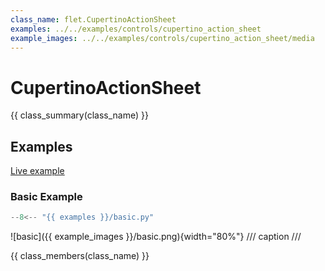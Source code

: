 ```yaml
---
class_name: flet.CupertinoActionSheet
examples: ../../examples/controls/cupertino_action_sheet
example_images: ../../examples/controls/cupertino_action_sheet/media
---
```


# CupertinoActionSheet

{{ class_summary(class_name) }}

## Examples

[Live example](https://flet-controls-gallery.fly.dev/dialogs/cupertinoactionsheet)

### Basic Example

```python
--8<-- "{{ examples }}/basic.py"
```

![basic]({{ example_images }}/basic.png){width="80%"}
/// caption
///

{{ class_members(class_name) }}
